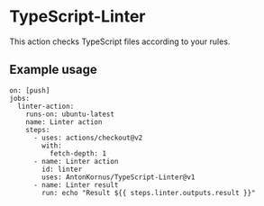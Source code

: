 # TypeScript-Linter
This action checks TypeScript files according to your rules.

## Example usage
```
on: [push]
jobs:
  linter-action:
    runs-on: ubuntu-latest
    name: Linter action
    steps:
      - uses: actions/checkout@v2
        with:
          fetch-depth: 1
      - name: Linter action
        id: linter
        uses: AntonKornus/TypeScript-Linter@v1
      - name: Linter result
        run: echo "Result ${{ steps.linter.outputs.result }}"
```
